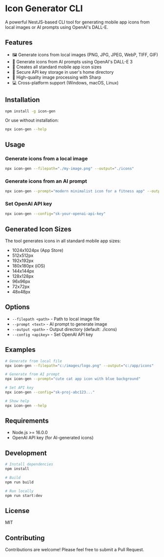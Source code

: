 # Icon Generator CLI

A powerful NestJS-based CLI tool for generating mobile app icons from local images or AI prompts using OpenAI's DALL-E.

## Features

- 🖼️ Generate icons from local images (PNG, JPG, JPEG, WebP, TIFF, GIF)
- 🤖 Generate icons from AI prompts using OpenAI's DALL-E 3
- 📱 Creates all standard mobile app icon sizes
- 🔐 Secure API key storage in user's home directory
- 🎨 High-quality image processing with Sharp
- 💻 Cross-platform support (Windows, macOS, Linux)

## Installation

```bash
npm install -g icon-gen
```

Or use without installation:

```bash
npx icon-gen --help
```

## Usage

### Generate icons from a local image

```bash
npx icon-gen --filepath="./my-image.png" --output="./icons"
```

### Generate icons from an AI prompt

```bash
npx icon-gen --prompt="modern minimalist icon for a fitness app" --output="./icons"
```

### Set OpenAI API key

```bash
npx icon-gen --config="sk-your-openai-api-key"
```

## Generated Icon Sizes

The tool generates icons in all standard mobile app sizes:

- 1024x1024px (App Store)
- 512x512px
- 192x192px
- 180x180px (iOS)
- 144x144px
- 128x128px
- 96x96px
- 72x72px
- 48x48px

## Options

- `--filepath <path>` - Path to local image file
- `--prompt <text>` - AI prompt to generate image
- `--output <path>` - Output directory (default: ./icons)
- `--config <apikey>` - Set OpenAI API key

## Examples

```bash
# Generate from local file
npx icon-gen --filepath="c:/images/logo.png" --output="c:/app/icons"

# Generate from AI prompt
npx icon-gen --prompt="cute cat app icon with blue background"

# Set API key
npx icon-gen --config="sk-proj-abc123..."

# Show help
npx icon-gen --help
```

## Requirements

- Node.js >= 16.0.0
- OpenAI API key (for AI-generated icons)

## Development

```bash
# Install dependencies
npm install

# Build
npm run build

# Run locally
npm run start:dev
```

## License

MIT

## Contributing

Contributions are welcome! Please feel free to submit a Pull Request.
